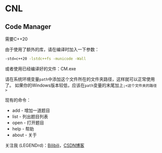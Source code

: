 # CNL

## Code Manager

需要C++20

由于使用了额外的库，请在编译时加入一下参数：

```bash
-std=c++20 -lstdc++fs -municode -Wall
```

或者使用已经编译好的文件：CM.exe

请在系统环境变量`path`中添加这个文件所在的文件夹路径，这样就可以正常使用了。
如果你的Windows版本较低，应该在`path`变量的末尾加上`;<这个文件夹的路径>`

现有的命令：

* add -  增加一道题目
* list - 列出题目列表
* open - 打开题目
* help  - 帮助
* about - 关于

关注我 (LEGENDrd)：[Bilibili](https://space.bilibili.com/3546767803026063?spm_id_from=333.1007.0.0)，[CSDN博客](https://blog.csdn.net/R_D_LEGEND?type=blog)
